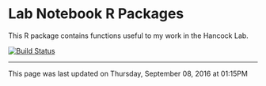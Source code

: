 # Lab Notebook R Packages



This R package contains functions useful to my work in the Hancock Lab. 

[![Build Status](https://travis-ci.org/samhinshaw/labnotebook.svg?branch=master)](https://travis-ci.org/samhinshaw/labnotebook)

********
This page was last updated on  Thursday, September 08, 2016 at 01:15PM
